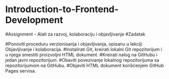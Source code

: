 # Introduction-to-Frontend-Development

#Assignment - Alati za razvoj, kolaboraciju i objavljivanje
#Zadatak

#Ponoviti proceduru verzionisanja i objavljivanja, opisanu u lekciji Objavljivanje i kolaboracija. 
#Instalirati Git, kreirati lokalni Git repozitorijum i u njega smestiti proizvoljni HTML dokument. 
#Kreirati nalog na GitHubu i jedan javni repozitorijum. 
#Obaviti povezivanje lokalnog repozitorijuma sa repozitorijumom na GitHubu. 
#Objaviti HTML dokument korišćenjem GitHub Pages servisa.
